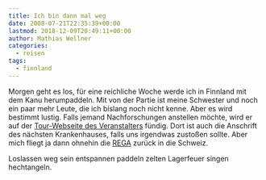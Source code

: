 ```yaml
---
title: Ich bin dann mal weg
date: 2008-07-21T22:35:39+00:00
lastmod: 2018-12-09T20:49:11+00:00
author: Mathias Wellner
categories:
  - reisen
tags:
  - finnland
---
```

Morgen geht es los, für eine reichliche Woche werde ich in Finnland mit dem Kanu herumpaddeln. Mit von der Partie ist meine Schwester und noch ein paar mehr Leute, die ich bislang noch nicht kenne. Aber es wird bestimmt lustig. Falls jemand Nachforschungen anstellen möchte, wird er auf der [Tour-Webseite des Veranstalters](http://finnlandteam.jimdo.com/) fündig. Dort ist auch die Anschrift des nächsten Krankenhauses, falls uns irgendwas zustoßen sollte. Aber mich fliegt ja dann ohnehin die [REGA](http://www.rega.ch) zurück in die Schweiz.

Loslassen weg sein entspannen paddeln zelten Lagerfeuer singen hechtangeln.